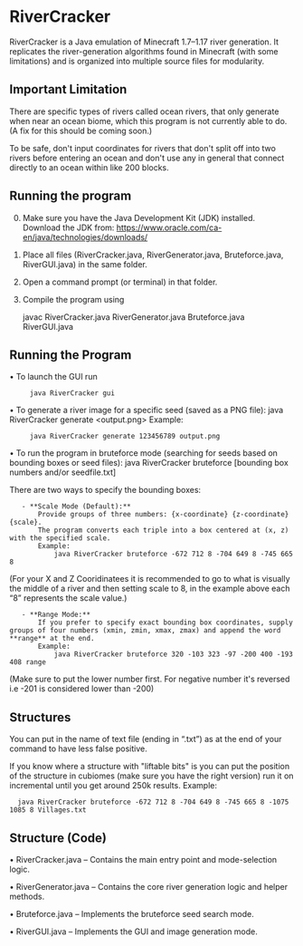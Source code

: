 # RiverCracker

RiverCracker is a Java emulation of Minecraft 1.7–1.17 river generation. It replicates the river-generation algorithms found in Minecraft (with some limitations) and is organized into multiple source files for modularity.


## Important Limitation

There are specific types of rivers called ocean rivers, that only generate when near an ocean biome, which this program is not currently able to do. (A fix for this should be coming soon.)

To be safe, don't input coordinates for rivers that don't split off into two rivers before entering an ocean and don't use any in general that connect directly to an ocean within like 200 blocks.

## Running the program

  0. Make sure you have the Java Development Kit (JDK) installed.
    Download the JDK from: https://www.oracle.com/ca-en/java/technologies/downloads/

  1. Place all files (RiverCracker.java, RiverGenerator.java, Bruteforce.java, RiverGUI.java) in the same folder.
  
  2. Open a command prompt (or terminal) in that folder.

  3. Compile the program using

     javac RiverCracker.java RiverGenerator.java Bruteforce.java RiverGUI.java
     
## Running the Program

  • To launch the GUI run
  
         java RiverCracker gui

  • To generate a river image for a specific seed (saved as a PNG file):
         java RiverCracker generate <seed> <output.png>
     Example:
     
         java RiverCracker generate 123456789 output.png

  • To run the program in bruteforce mode (searching for seeds based on bounding boxes or seed files):
         java RiverCracker bruteforce [bounding box numbers and/or seedfile.txt]
     
There are two ways to specify the bounding boxes:

       - **Scale Mode (Default):**
           Provide groups of three numbers: {x-coordinate} {z-coordinate} {scale}.
           The program converts each triple into a box centered at (x, z) with the specified scale.
           Example:
               java RiverCracker bruteforce -672 712 8 -704 649 8 -745 665 8
(For your X and Z Cooridinatees it is recommended to go to what is visually the middle of a river and then setting scale to 8, in the example above each “8” represents the scale value.)

       - **Range Mode:**
           If you prefer to specify exact bounding box coordinates, supply groups of four numbers (xmin, zmin, xmax, zmax) and append the word **range** at the end.
           Example:
               java RiverCracker bruteforce 320 -103 323 -97 -200 400 -193 408 range
(Make sure to put the lower number first. For negative number it's reversed i.e -201 is considered lower than -200)


## Structures

You can put in the name of text file (ending in “.txt”) as at the end of your command to have less false positive.

If you know where a structure with "liftable bits" is you can put the position of the structure in cubiomes (make sure you have the right version) run it on incremental until you get around 250k results.
Example:
  
      java RiverCracker bruteforce -672 712 8 -704 649 8 -745 665 8 -1075 1085 8 Villages.txt


## Structure (Code)

  • RiverCracker.java – Contains the main entry point and mode-selection logic.
  
  • RiverGenerator.java – Contains the core river generation logic and helper methods.
  
  • Bruteforce.java – Implements the bruteforce seed search mode.
  
  • RiverGUI.java – Implements the GUI and image generation mode.
